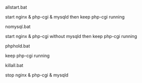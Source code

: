 allstart.bat

start nginx & php-cgi & mysqld then keep php-cgi running


nomysql.bat

start nginx & php-cgi without mysqld then keep php-cgi running


phphold.bat

keep php-cgi running


killall.bat

stop nginx & php-cgi & mysqld